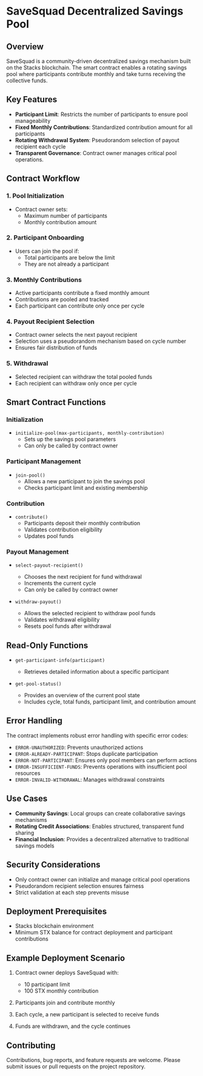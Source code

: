 # SaveSquad Decentralized Savings Pool

## Overview

SaveSquad is a community-driven decentralized savings mechanism built on the Stacks blockchain. The smart contract enables a rotating savings pool where participants contribute monthly and take turns receiving the collective funds.

## Key Features

- **Participant Limit**: Restricts the number of participants to ensure pool manageability
- **Fixed Monthly Contributions**: Standardized contribution amount for all participants
- **Rotating Withdrawal System**: Pseudorandom selection of payout recipient each cycle
- **Transparent Governance**: Contract owner manages critical pool operations.

## Contract Workflow

### 1. Pool Initialization
- Contract owner sets:
  - Maximum number of participants
  - Monthly contribution amount

### 2. Participant Onboarding
- Users can join the pool if:
  - Total participants are below the limit
  - They are not already a participant

### 3. Monthly Contributions
- Active participants contribute a fixed monthly amount
- Contributions are pooled and tracked
- Each participant can contribute only once per cycle

### 4. Payout Recipient Selection
- Contract owner selects the next payout recipient
- Selection uses a pseudorandom mechanism based on cycle number
- Ensures fair distribution of funds

### 5. Withdrawal
- Selected recipient can withdraw the total pooled funds
- Each recipient can withdraw only once per cycle

## Smart Contract Functions

### Initialization
- `initialize-pool(max-participants, monthly-contribution)`
  - Sets up the savings pool parameters
  - Can only be called by contract owner

### Participant Management
- `join-pool()`
  - Allows a new participant to join the savings pool
  - Checks participant limit and existing membership

### Contribution
- `contribute()`
  - Participants deposit their monthly contribution
  - Validates contribution eligibility
  - Updates pool funds

### Payout Management
- `select-payout-recipient()`
  - Chooses the next recipient for fund withdrawal
  - Increments the current cycle
  - Can only be called by contract owner

- `withdraw-payout()`
  - Allows the selected recipient to withdraw pool funds
  - Validates withdrawal eligibility
  - Resets pool funds after withdrawal

## Read-Only Functions

- `get-participant-info(participant)`
  - Retrieves detailed information about a specific participant

- `get-pool-status()`
  - Provides an overview of the current pool state
  - Includes cycle, total funds, participant limit, and contribution amount

## Error Handling

The contract implements robust error handling with specific error codes:
- `ERROR-UNAUTHORIZED`: Prevents unauthorized actions
- `ERROR-ALREADY-PARTICIPANT`: Stops duplicate participation
- `ERROR-NOT-PARTICIPANT`: Ensures only pool members can perform actions
- `ERROR-INSUFFICIENT-FUNDS`: Prevents operations with insufficient pool resources
- `ERROR-INVALID-WITHDRAWAL`: Manages withdrawal constraints

## Use Cases

- **Community Savings**: Local groups can create collaborative savings mechanisms
- **Rotating Credit Associations**: Enables structured, transparent fund sharing
- **Financial Inclusion**: Provides a decentralized alternative to traditional savings models

## Security Considerations

- Only contract owner can initialize and manage critical pool operations
- Pseudorandom recipient selection ensures fairness
- Strict validation at each step prevents misuse

## Deployment Prerequisites

- Stacks blockchain environment
- Minimum STX balance for contract deployment and participant contributions

## Example Deployment Scenario

1. Contract owner deploys SaveSquad with:
   - 10 participant limit
   - 100 STX monthly contribution

2. Participants join and contribute monthly
3. Each cycle, a new participant is selected to receive funds
4. Funds are withdrawn, and the cycle continues

## Contributing

Contributions, bug reports, and feature requests are welcome. Please submit issues or pull requests on the project repository.
